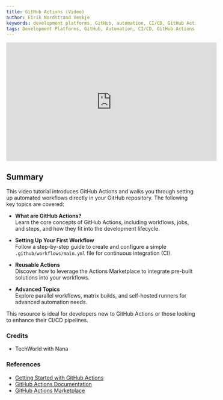 ```yaml
---
title: GitHub Actions (Video)
author: Eirik Nordstrand Veskje
keywords: development platforms, GitHub, automation, CI/CD, GitHub Actions
tags: Development Platforms, GitHub, Automation, CI/CD, GitHub Actions
---
```


<iframe width="560" height="315" src="https://www.youtube.com/watch?v=R8_veQiYBjI" title="Getting Started with GitHub Actions" frameborder="0" allow="accelerometer; autoplay; clipboard-write; encrypted-media; gyroscope; picture-in-picture; web-share" allowfullscreen></iframe>

## Summary  

This video tutorial introduces GitHub Actions and walks you through setting up automated workflows directly in your GitHub repository. The following key topics are covered:  

- **What are GitHub Actions?**  
  Learn the core concepts of GitHub Actions, including workflows, jobs, and steps, and how they fit into the development lifecycle.  

- **Setting Up Your First Workflow**  
  Follow a step-by-step guide to create and configure a simple `.github/workflows/main.yml` file for continuous integration (CI).  

- **Reusable Actions**  
  Discover how to leverage the Actions Marketplace to integrate pre-built solutions into your workflows.  

- **Advanced Topics**  
  Explore parallel workflows, matrix builds, and self-hosted runners for advanced automation needs.  

This resource is ideal for developers new to GitHub Actions or those looking to enhance their CI/CD pipelines.  

### Credits  

- TechWorld with Nana 

### References  

- [Getting Started with GitHub Actions](https://www.youtube.com/watch?v=R8_veQiYBjI)  
- [GitHub Actions Documentation](https://docs.github.com/en/actions)  
- [GitHub Actions Marketplace](https://github.com/marketplace/actions)  
